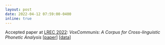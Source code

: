 ```yaml
---
layout: post
date: 2022-04-12 07:59:00-0400
inline: true
---
```


Accepted paper at [LREC 2022](https://lrec2022.lrec-conf.org/en/): *VoxCommunis: A Corpus for Cross-linguistic Phonetic Analysis* [[paper](https://aclanthology.org/2022.lrec-1.566/)] [[data](https://osf.io/t957v/wiki/home/)]